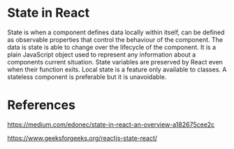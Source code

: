 # State in React
State is when a component defines data locally within itself, can be defined as observable properties that control the behaviour of the component. The data is state is able to change over the lifecycle of the component. It is a plain JavaScript object used to represent any information about a components current situation. State variables are preserved by React even when their function exits. Local state is a feature only available to classes. A stateless component is preferable but it is unavoidable.



# References
https://medium.com/edonec/state-in-react-an-overview-a182675cee2c

https://www.geeksforgeeks.org/reactjs-state-react/